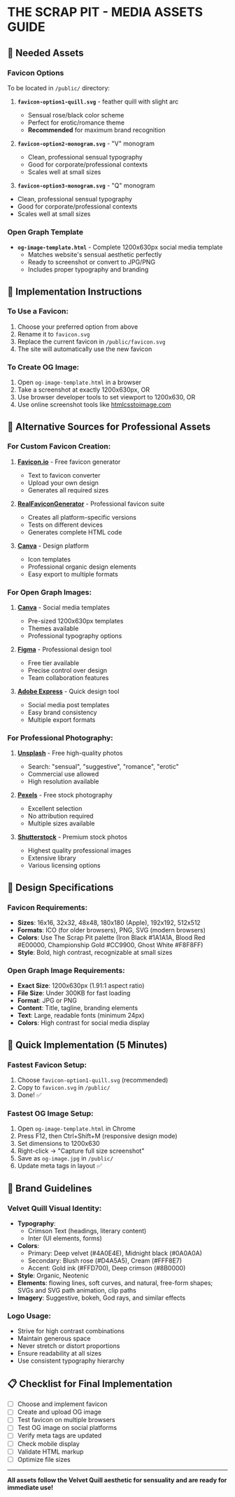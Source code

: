 # THE SCRAP PIT - MEDIA ASSETS GUIDE

## 🎯 Needed Assets

### Favicon Options
To be located in `/public/` directory:

1. **`favicon-option1-quill.svg`** - feather quill with slight arc
   - Sensual rose/black color scheme
   - Perfect for erotic/romance theme
   - **Recommended** for maximum brand recognition

2. **`favicon-option2-monogram.svg`** - "V" monogram 
   - Clean, professional sensual typography
   - Good for corporate/professional contexts
   - Scales well at small sizes

3. **`favicon-option3-monogram.svg`** - "Q" monogram
  - Clean, professional sensual typography
   - Good for corporate/professional contexts
   - Scales well at small sizes

### Open Graph Template
- **`og-image-template.html`** - Complete 1200x630px social media template
  - Matches website's sensual aesthetic perfectly
  - Ready to screenshot or convert to JPG/PNG
  - Includes proper typography and branding

## 🔧 Implementation Instructions

### To Use a Favicon:
1. Choose your preferred option from above
2. Rename it to `favicon.svg`
3. Replace the current favicon in `/public/favicon.svg`
4. The site will automatically use the new favicon

### To Create OG Image:
1. Open `og-image-template.html` in a browser
2. Take a screenshot at exactly 1200x630px, OR
3. Use browser developer tools to set viewport to 1200x630, OR
4. Use online screenshot tools like [htmlcsstoimage.com](https://htmlcsstoimage.com)

## 📸 Alternative Sources for Professional Assets

### For Custom Favicon Creation:
1. **[Favicon.io](https://favicon.io/)** - Free favicon generator
   - Text to favicon converter
   - Upload your own design
   - Generates all required sizes

2. **[RealFaviconGenerator](https://realfavicongenerator.net/)** - Professional favicon suite
   - Creates all platform-specific versions
   - Tests on different devices
   - Generates complete HTML code

3. **[Canva](https://canva.com)** - Design platform
   - Icon templates
   - Professional organic design elements
   - Easy export to multiple formats

### For Open Graph Images:
1. **[Canva](https://canva.com)** - Social media templates
   - Pre-sized 1200x630px templates
   - Themes available
   - Professional typography options

2. **[Figma](https://figma.com)** - Professional design tool
   - Free tier available
   - Precise control over design
   - Team collaboration features

3. **[Adobe Express](https://express.adobe.com)** - Quick design tool
   - Social media post templates
   - Easy brand consistency
   - Multiple export formats

### For Professional Photography:
1. **[Unsplash](https://unsplash.com)** - Free high-quality photos
   - Search: "sensual", "suggestive", "romance", "erotic"
   - Commercial use allowed
   - High resolution available

2. **[Pexels](https://pexels.com)** - Free stock photography
   - Excellent selection
   - No attribution required
   - Multiple sizes available

3. **[Shutterstock](https://shutterstock.com)** - Premium stock photos
   - Highest quality professional images
   - Extensive library
   - Various licensing options

## 🎨 Design Specifications

### Favicon Requirements:
- **Sizes**: 16x16, 32x32, 48x48, 180x180 (Apple), 192x192, 512x512
- **Formats**: ICO (for older browsers), PNG, SVG (modern browsers)
- **Colors**: Use The Scrap Pit palette (Iron Black #1A1A1A, Blood Red #E00000, Championship Gold #CC9900, Ghost White #F8F8FF)
- **Style**: Bold, high contrast, recognizable at small sizes

### Open Graph Image Requirements:
- **Exact Size**: 1200x630px (1.91:1 aspect ratio)
- **File Size**: Under 300KB for fast loading
- **Format**: JPG or PNG
- **Content**: Title, tagline, branding elements
- **Text**: Large, readable fonts (minimum 24px)
- **Colors**: High contrast for social media display

## 🚀 Quick Implementation (5 Minutes)

### Fastest Favicon Setup:
1. Choose `favicon-option1-quill.svg` (recommended)
2. Copy to `favicon.svg` in `/public/`
3. Done! ✅

### Fastest OG Image Setup:
1. Open `og-image-template.html` in Chrome
2. Press F12, then Ctrl+Shift+M (responsive design mode)
3. Set dimensions to 1200x630
4. Right-click → "Capture full size screenshot"
5. Save as `og-image.jpg` in `/public/`
6. Update meta tags in layout ✅

## 🎯 Brand Guidelines

### Velvet Quill Visual Identity:
- **Typography**:
    - Crimson Text (headings, literary content)
    - Inter (UI elements, forms)
- **Colors**:
    - Primary: Deep velvet (#4A0E4E), Midnight black (#0A0A0A)
    - Secondary: Blush rose (#D4A5A5), Cream (#FFF8E7)
    - Accent: Gold ink (#FFD700), Deep crimson (#8B0000)
- **Style**: Organic, Neotenic
- **Elements**: flowing lines, soft curves, and natural, free-form shapes; SVGs and SVG path animation, clip paths
- **Imagery**: Suggestive, bokeh, God rays, and similar effects

### Logo Usage:
- Strive for high contrast combinations
- Maintain generous space
- Never stretch or distort proportions
- Ensure readability at all sizes
- Use consistent typography hierarchy

## 📋 Checklist for Final Implementation

- [ ] Choose and implement favicon
- [ ] Create and upload OG image
- [ ] Test favicon on multiple browsers
- [ ] Test OG image on social platforms
- [ ] Verify meta tags are updated
- [ ] Check mobile display
- [ ] Validate HTML markup
- [ ] Optimize file sizes

---

**All assets follow the Velvet Quill aesthetic for sensuality and are ready for immediate use!**